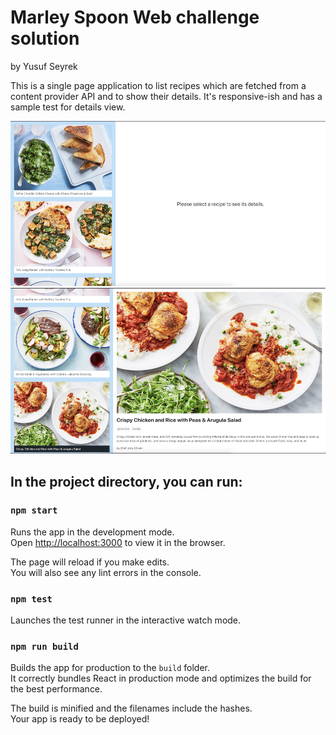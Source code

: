 # Marley Spoon Web challenge solution

by Yusuf Seyrek

This is a single page application to list recipes which are fetched from a content provider API and to show their details. It's responsive-ish and has a sample test for details view.

![Screenshot](SS_empty.png)
![Screenshot](SS.png)

## In the project directory, you can run:

### `npm start`

Runs the app in the development mode.<br />
Open [http://localhost:3000](http://localhost:3000) to view it in the browser.

The page will reload if you make edits.<br />
You will also see any lint errors in the console.

### `npm test`

Launches the test runner in the interactive watch mode.<br />

### `npm run build`

Builds the app for production to the `build` folder.<br />
It correctly bundles React in production mode and optimizes the build for the best performance.

The build is minified and the filenames include the hashes.<br />
Your app is ready to be deployed!
